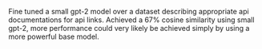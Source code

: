 Fine tuned a small gpt-2 model over a dataset describing appropriate api documentations for api links. Achieved a 67% cosine similarity using small gpt-2, more performance could very likely be achieved simply by using a more powerful base model. 
